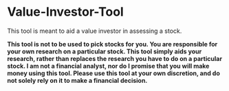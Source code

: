 # Value-Investor-Tool

This tool is meant to aid a value investor in assessing a stock. 

**This tool is not to be used to pick stocks for you. You are responsible for your own research on a particular stock. This tool simply aids your research, rather than
replaces the research you have to do on a particular stock. I am not a financial analyst, nor do I promise that you will make money using this tool.
Please use this tool at your own discretion, and do not solely rely on it to make a financial decision.**
